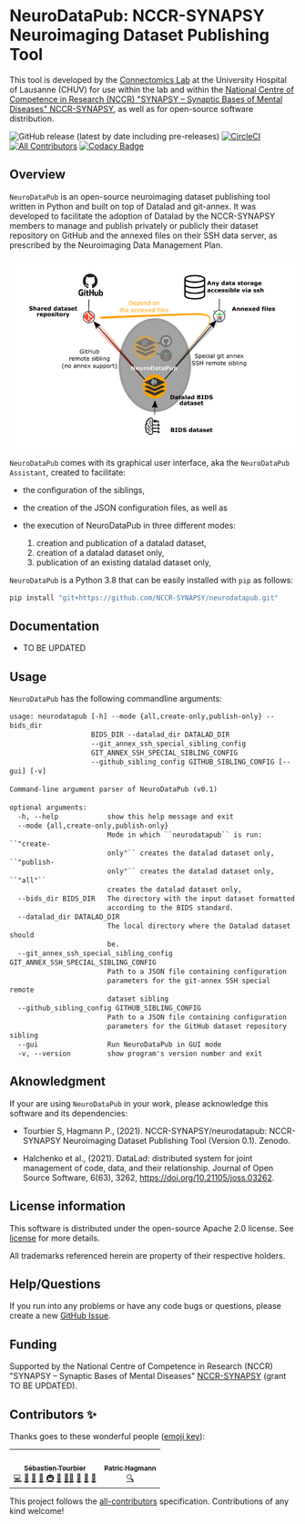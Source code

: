 # NeuroDataPub: NCCR-SYNAPSY Neuroimaging Dataset Publishing Tool

This tool is developed by the [Connectomics
Lab](https://wp.unil.ch/connectomics/) at the University Hospital of
Lausanne (CHUV) for use within the lab and within the [National Centre
of Competence in Research (NCCR) "SYNAPSY – Synaptic Bases of Mental
Diseases" NCCR-SYNAPSY](https://nccr-synapsy.ch/), as well as for
open-source software distribution.

![GitHub release (latest by date including pre-releases)](https://img.shields.io/github/v/release/NCCR-SYNAPSY/neurodatapub?include_prereleases)
[![CircleCI](https://circleci.com/gh/NCCR-SYNAPSY/neurodatapub/tree/main.svg?style=shield)](https://circleci.com/gh/NCCR-SYNAPSY/neurodatapub/tree/main)
[![All Contributors](https://img.shields.io/badge/all_contributors-2-orange.svg?style=flat-square)](#contributors-)
[![Codacy Badge](https://app.codacy.com/project/badge/Grade/e10b50b91e0f49b5866e527d3defd5ad)](https://www.codacy.com?utm_source=github.com&amp;utm_medium=referral&amp;utm_content=NCCR-SYNAPSY/neurodatapub&amp;utm_campaign=Badge_Grade)

## Overview

`NeuroDataPub` is an open-source neuroimaging dataset publishing tool written in Python and built on top of
Datalad and git-annex. It was developed to facilitate the adoption of Datalad by the NCCR-SYNAPSY members
to manage and publish privately or publicly their dataset repository on GitHub and the annexed files on
their SSH data server, as prescribed by the Neuroimaging Data Management Plan.

![](https://github.com/NCCR-SYNAPSY/neurodatapub/raw/main/docs/images/neurodatapub_illustration.png)

`NeuroDataPub` comes with its graphical user interface, aka the
`NeuroDataPub Assistant`, created to facilitate:

*   the configuration of the siblings,

*   the creation of the JSON configuration files, as well as

*   the execution of NeuroDataPub in three different modes:
    1.  creation and publication of a datalad dataset,
    2.  creation of a datalad dataset only,
    3.  publication of an existing datalad dataset only,

`NeuroDataPub` is a Python 3.8 that can be easily installed with `pip` as follows:

```bash
pip install "git+https://github.com/NCCR-SYNAPSY/neurodatapub.git"
```

## Documentation

*   TO BE UPDATED

## Usage

`NeuroDataPub` has the following commandline arguments:

```output
usage: neurodatapub [-h] --mode {all,create-only,publish-only} --bids_dir
                    BIDS_DIR --datalad_dir DATALAD_DIR
                    --git_annex_ssh_special_sibling_config
                    GIT_ANNEX_SSH_SPECIAL_SIBLING_CONFIG
                    --github_sibling_config GITHUB_SIBLING_CONFIG [--gui] [-v]

Command-line argument parser of NeuroDataPub (v0.1)

optional arguments:
  -h, --help            show this help message and exit
  --mode {all,create-only,publish-only}
                        Mode in which ``neurodatapub`` is run: ``"create-
                        only"`` creates the datalad dataset only, ``"publish-
                        only"`` creates the datalad dataset only, ``"all"``
                        creates the datalad dataset only,
  --bids_dir BIDS_DIR   The directory with the input dataset formatted
                        according to the BIDS standard.
  --datalad_dir DATALAD_DIR
                        The local directory where the Datalad dataset should
                        be.
  --git_annex_ssh_special_sibling_config GIT_ANNEX_SSH_SPECIAL_SIBLING_CONFIG
                        Path to a JSON file containing configuration
                        parameters for the git-annex SSH special remote
                        dataset sibling
  --github_sibling_config GITHUB_SIBLING_CONFIG
                        Path to a JSON file containing configuration
                        parameters for the GitHub dataset repository sibling
  --gui                 Run NeuroDataPub in GUI mode
  -v, --version         show program's version number and exit
```

## Aknowledgment

If your are using `NeuroDataPub` in your work, please acknowledge this
software and its dependencies:

*   Tourbier S, Hagmann P., (2021). NCCR-SYNAPSY/neurodatapub: NCCR-SYNAPSY Neuroimaging Dataset Publishing Tool (Version 0.1). Zenodo.

*   Halchenko et al., (2021). DataLad: distributed system for joint management of code, data, and their relationship. Journal of Open Source Software, 6(63), 3262, https://doi.org/10.21105/joss.03262.

## License information

This software is distributed under the open-source Apache 2.0 license.
See [license](LICENSE) for more details.

All trademarks referenced herein are property of their respective
holders.

## Help/Questions

If you run into any problems or have any code bugs or questions, please
create a new [GitHub Issue](https://github.com/NCCR-SYNAPSY/neurodatapub/issues).

## Funding

Supported by the National Centre of Competence in Research (NCCR)
"SYNAPSY – Synaptic Bases of Mental Diseases" [NCCR-SYNAPSY](https://nccr-synapsy.ch/)
(grant TO BE UPDATED).

## Contributors ✨

Thanks goes to these wonderful people ([emoji key](https://allcontributors.org/docs/en/emoji-key)):

<!-- ALL-CONTRIBUTORS-LIST:START - Do not remove or modify this section -->
<!-- prettier-ignore-start -->
<!-- markdownlint-disable -->
<table>
  <tr>
    <td align="center"><a href="https://github.com/sebastientourbier"><img src="https://avatars.githubusercontent.com/u/22279770?v=4?s=100" width="100px;" alt=""/><br /><sub><b>Sébastien Tourbier</b></sub></a><br /><a href="https://github.com/NCCR-SYNAPSY/neurodatapub/commits?author=sebastientourbier" title="Code">💻</a> <a href="https://github.com/NCCR-SYNAPSY/neurodatapub/commits?author=sebastientourbier" title="Documentation">📖</a> <a href="#design-sebastientourbier" title="Design">🎨</a> <a href="#ideas-sebastientourbier" title="Ideas, Planning, & Feedback">🤔</a> <a href="#infra-sebastientourbier" title="Infrastructure (Hosting, Build-Tools, etc)">🚇</a> <a href="#maintenance-sebastientourbier" title="Maintenance">🚧</a> <a href="#mentoring-sebastientourbier" title="Mentoring">🧑‍🏫</a> <a href="#projectManagement-sebastientourbier" title="Project Management">📆</a> <a href="#question-sebastientourbier" title="Answering Questions">💬</a> <a href="https://github.com/NCCR-SYNAPSY/neurodatapub/pulls?q=is%3Apr+reviewed-by%3Asebastientourbier" title="Reviewed Pull Requests">👀</a></td>
    <td align="center"><a href="https://wp.unil.ch/connectomics"><img src="https://avatars.githubusercontent.com/u/411192?v=4?s=100" width="100px;" alt=""/><br /><sub><b>Patric Hagmann</b></sub></a><br /><a href="#fundingFinding-pahagman" title="Funding Finding">🔍</a></td>
  </tr>
</table>

<!-- markdownlint-restore -->
<!-- prettier-ignore-end -->

<!-- ALL-CONTRIBUTORS-LIST:END -->

This project follows the [all-contributors](https://github.com/all-contributors/all-contributors) specification. Contributions of any kind welcome!
